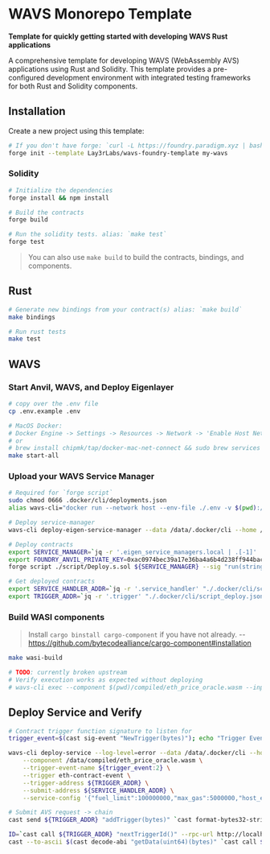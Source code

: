 # WAVS Monorepo Template

<!-- ![Rust](https://github.com/gakonst/foundry-rust-template/workflows/Rust/badge.svg)
![Solidity](https://github.com/gakonst/foundry-rust-template/workflows/Solidity/badge.svg)
[![Telegram Chat][tg-badge]][tg-url]

[tg-badge]:
  https://img.shields.io/endpoint?color=neon&style=flat-square&url=https%3A%2F%2Ftg.sumanjay.workers.dev%2Ffoundry_rs
[tg-url]: https://t.me/foundry_rs -->

**Template for quickly getting started with developing WAVS Rust applications**

A comprehensive template for developing WAVS (WebAssembly AVS) applications using Rust and Solidity. This template provides a pre-configured development environment with integrated testing frameworks for both Rust and Solidity components.

## Installation

Create a new project using this template:

```bash
# If you don't have forge: `curl -L https://foundry.paradigm.xyz | bash`
forge init --template Lay3rLabs/wavs-foundry-template my-wavs
```

### Solidity

```bash
# Initialize the dependencies
forge install && npm install

# Build the contracts
forge build

# Run the solidity tests. alias: `make test`
forge test
```

> You can also use `make build` to build the contracts, bindings, and components.

## Rust

```bash
# Generate new bindings from your contract(s) alias: `make build`
make bindings

# Run rust tests
make test
```

## WAVS

### Start Anvil, WAVS, and Deploy Eigenlayer

```bash
# copy over the .env file
cp .env.example .env

# MacOS Docker:
# Docker Engine -> Settings -> Resources -> Network -> 'Enable Host Networking'
# or
# brew install chipmk/tap/docker-mac-net-connect && sudo brew services start chipmk/tap/docker-mac-net-connect
make start-all
```

### Upload your WAVS Service Manager

```bash
# Required for `forge script`
sudo chmod 0666 .docker/cli/deployments.json
alias wavs-cli="docker run --network host --env-file ./.env -v $(pwd):/data ghcr.io/lay3rlabs/wavs:0.3.0-alpha5 wavs-cli"

# Deploy service-manager
wavs-cli deploy-eigen-service-manager --data /data/.docker/cli --home /data

# Deploy contracts
export SERVICE_MANAGER=`jq -r '.eigen_service_managers.local | .[-1]' .docker/cli/deployments.json`
export FOUNDRY_ANVIL_PRIVATE_KEY=0xac0974bec39a17e36ba4a6b4d238ff944bacb478cbed5efcae784d7bf4f2ff80
forge script ./script/Deploy.s.sol ${SERVICE_MANAGER} --sig "run(string)" --rpc-url http://localhost:8545 --broadcast

# Get deployed contracts
export SERVICE_HANDLER_ADDR=`jq -r '.service_handler' "./.docker/cli/script_deploy.json"`
export TRIGGER_ADDR=`jq -r '.trigger' "./.docker/cli/script_deploy.json"`
```

### Build WASI components

> Install `cargo binstall cargo-component` if you have not already. -- https://github.com/bytecodealliance/cargo-component#installation

```bash
make wasi-build

# TODO: currently broken upstream
# Verify execution works as expected without deploying
# wavs-cli exec --component $(pwd)/compiled/eth_price_oracle.wasm --input `cast format-bytes32-string 1`
```

## Deploy Service and Verify

```bash
# Contract trigger function signature to listen for
trigger_event=$(cast sig-event "NewTrigger(bytes)"); echo "Trigger Event: $trigger_event"

wavs-cli deploy-service --log-level=error --data /data/.docker/cli --home /data \
    --component /data/compiled/eth_price_oracle.wasm \
    --trigger-event-name ${trigger_event:2} \
    --trigger eth-contract-event \
    --trigger-address ${TRIGGER_ADDR} \
    --submit-address ${SERVICE_HANDLER_ADDR} \
    --service-config '{"fuel_limit":100000000,"max_gas":5000000,"host_envs":[],"kv":[],"workflow_id":"default","component_id":"default"}'

# Submit AVS request -> chain
cast send ${TRIGGER_ADDR} "addTrigger(bytes)" `cast format-bytes32-string 1` --rpc-url http://localhost:8545 --private-key $FOUNDRY_ANVIL_PRIVATE_KEY

ID=`cast call ${TRIGGER_ADDR} "nextTriggerId()" --rpc-url http://localhost:8545`; echo "ID: $ID"
cast --to-ascii $(cast decode-abi "getData(uint64)(bytes)" `cast call ${SERVICE_HANDLER_ADDR} "getData(uint64)" $ID`)
```
